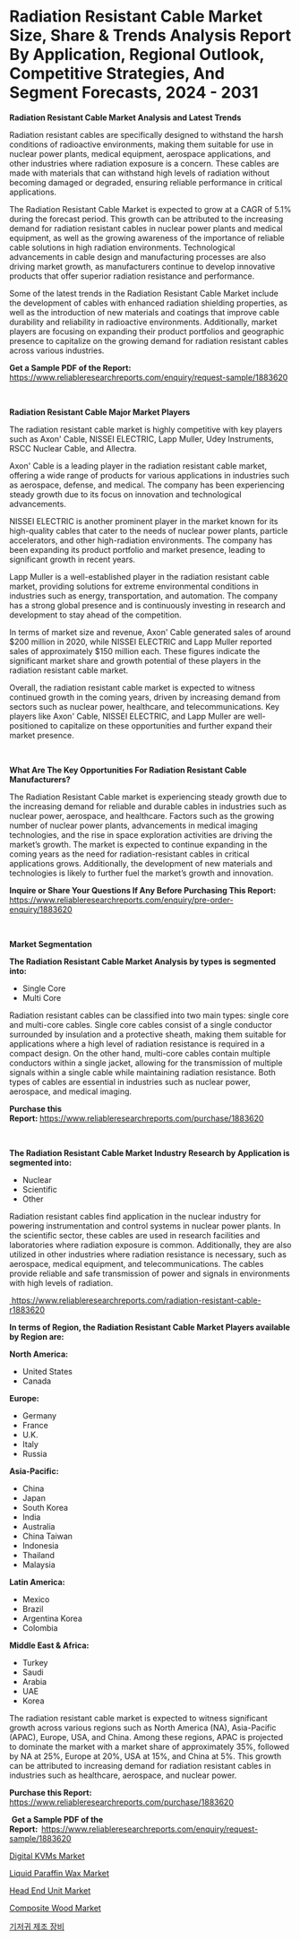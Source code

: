 <p><h1>Radiation Resistant Cable Market Size, Share & Trends Analysis Report By Application, Regional Outlook, Competitive Strategies, And Segment Forecasts, 2024 - 2031</h1></p><p><strong>Radiation Resistant Cable Market Analysis and Latest Trends</strong></p>
<p><p>Radiation resistant cables are specifically designed to withstand the harsh conditions of radioactive environments, making them suitable for use in nuclear power plants, medical equipment, aerospace applications, and other industries where radiation exposure is a concern. These cables are made with materials that can withstand high levels of radiation without becoming damaged or degraded, ensuring reliable performance in critical applications.</p><p>The Radiation Resistant Cable Market is expected to grow at a CAGR of 5.1% during the forecast period. This growth can be attributed to the increasing demand for radiation resistant cables in nuclear power plants and medical equipment, as well as the growing awareness of the importance of reliable cable solutions in high radiation environments. Technological advancements in cable design and manufacturing processes are also driving market growth, as manufacturers continue to develop innovative products that offer superior radiation resistance and performance.</p><p>Some of the latest trends in the Radiation Resistant Cable Market include the development of cables with enhanced radiation shielding properties, as well as the introduction of new materials and coatings that improve cable durability and reliability in radioactive environments. Additionally, market players are focusing on expanding their product portfolios and geographic presence to capitalize on the growing demand for radiation resistant cables across various industries.</p></p>
<p><strong>Get a Sample PDF of the Report:&nbsp;</strong> <a href="https://www.reliableresearchreports.com/enquiry/request-sample/1883620">https://www.reliableresearchreports.com/enquiry/request-sample/1883620</a></p>
<p>&nbsp;</p>
<p><strong>Radiation Resistant Cable Major Market Players</strong></p>
<p><p>The radiation resistant cable market is highly competitive with key players such as Axon' Cable, NISSEI ELECTRIC, Lapp Muller, Udey Instruments, RSCC Nuclear Cable, and Allectra. </p><p>Axon' Cable is a leading player in the radiation resistant cable market, offering a wide range of products for various applications in industries such as aerospace, defense, and medical. The company has been experiencing steady growth due to its focus on innovation and technological advancements.</p><p>NISSEI ELECTRIC is another prominent player in the market known for its high-quality cables that cater to the needs of nuclear power plants, particle accelerators, and other high-radiation environments. The company has been expanding its product portfolio and market presence, leading to significant growth in recent years.</p><p>Lapp Muller is a well-established player in the radiation resistant cable market, providing solutions for extreme environmental conditions in industries such as energy, transportation, and automation. The company has a strong global presence and is continuously investing in research and development to stay ahead of the competition.</p><p>In terms of market size and revenue, Axon' Cable generated sales of around $200 million in 2020, while NISSEI ELECTRIC and Lapp Muller reported sales of approximately $150 million each. These figures indicate the significant market share and growth potential of these players in the radiation resistant cable market.</p><p>Overall, the radiation resistant cable market is expected to witness continued growth in the coming years, driven by increasing demand from sectors such as nuclear power, healthcare, and telecommunications. Key players like Axon' Cable, NISSEI ELECTRIC, and Lapp Muller are well-positioned to capitalize on these opportunities and further expand their market presence.</p></p>
<p>&nbsp;</p>
<p><strong>What Are The Key Opportunities For Radiation Resistant Cable Manufacturers?</strong></p>
<p><p>The Radiation Resistant Cable market is experiencing steady growth due to the increasing demand for reliable and durable cables in industries such as nuclear power, aerospace, and healthcare. Factors such as the growing number of nuclear power plants, advancements in medical imaging technologies, and the rise in space exploration activities are driving the market’s growth. The market is expected to continue expanding in the coming years as the need for radiation-resistant cables in critical applications grows. Additionally, the development of new materials and technologies is likely to further fuel the market’s growth and innovation.</p></p>
<p><strong>Inquire or Share Your Questions If Any Before Purchasing This Report:</strong> <a href="https://www.reliableresearchreports.com/enquiry/pre-order-enquiry/1883620">https://www.reliableresearchreports.com/enquiry/pre-order-enquiry/1883620</a></p>
<p>&nbsp;</p>
<p><strong>Market Segmentation</strong></p>
<p><strong>The Radiation Resistant Cable Market Analysis by types is segmented into:</strong></p>
<p><ul><li>Single Core</li><li>Multi Core</li></ul></p>
<p><p>Radiation resistant cables can be classified into two main types: single core and multi-core cables. Single core cables consist of a single conductor surrounded by insulation and a protective sheath, making them suitable for applications where a high level of radiation resistance is required in a compact design. On the other hand, multi-core cables contain multiple conductors within a single jacket, allowing for the transmission of multiple signals within a single cable while maintaining radiation resistance. Both types of cables are essential in industries such as nuclear power, aerospace, and medical imaging.</p></p>
<p><strong>Purchase this Report:&nbsp;</strong><a href="https://www.reliableresearchreports.com/purchase/1883620">https://www.reliableresearchreports.com/purchase/1883620</a></p>
<p>&nbsp;</p>
<p><strong>The Radiation Resistant Cable Market Industry Research by Application is segmented into:</strong></p>
<p><ul><li>Nuclear</li><li>Scientific</li><li>Other</li></ul></p>
<p><p>Radiation resistant cables find application in the nuclear industry for powering instrumentation and control systems in nuclear power plants. In the scientific sector, these cables are used in research facilities and laboratories where radiation exposure is common. Additionally, they are also utilized in other industries where radiation resistance is necessary, such as aerospace, medical equipment, and telecommunications. The cables provide reliable and safe transmission of power and signals in environments with high levels of radiation.</p></p>
<p><a href="https://www.reliableresearchreports.com/radiation-resistant-cable-r1883620">&nbsp;https://www.reliableresearchreports.com/radiation-resistant-cable-r1883620</a></p>
<p><strong>In terms of Region, the Radiation Resistant Cable Market Players available by Region are:</strong></p>
<p>
    <p> <strong> North America: </strong>
        <ul>
            <li>United States</li>
            <li>Canada</li>
        </ul>
        </p> 
    <p> <strong> Europe: </strong>
        <ul>
            <li>Germany</li>
            <li>France</li>
            <li>U.K.</li>
            <li>Italy</li>
            <li>Russia</li>
        </ul>
        </p> 
    <p> <strong> Asia-Pacific: </strong>
        <ul>
            <li>China</li>
            <li>Japan</li>
            <li>South Korea</li>
            <li>India</li>
            <li>Australia</li>
            <li>China Taiwan</li>
            <li>Indonesia</li>
            <li>Thailand</li>
            <li>Malaysia</li>
        </ul>
        </p> 
    <p> <strong> Latin America: </strong>
        <ul>
            <li>Mexico</li>
            <li>Brazil</li>
            <li>Argentina Korea</li>
            <li>Colombia</li>
        </ul>
        </p> 
    <p> <strong> Middle East & Africa: </strong>
        <ul>
            <li>Turkey</li>
            <li>Saudi</li>
            <li>Arabia</li>
            <li>UAE</li>
            <li>Korea</li>
        </ul>
    </p>
    </p>
<p><p>The radiation resistant cable market is expected to witness significant growth across various regions such as North America (NA), Asia-Pacific (APAC), Europe, USA, and China. Among these regions, APAC is projected to dominate the market with a market share of approximately 35%, followed by NA at 25%, Europe at 20%, USA at 15%, and China at 5%. This growth can be attributed to increasing demand for radiation resistant cables in industries such as healthcare, aerospace, and nuclear power.</p></p>
<p><strong>Purchase this Report: </strong><a href="https://www.reliableresearchreports.com/purchase/1883620">https://www.reliableresearchreports.com/purchase/1883620</a></p>
<p>&nbsp;<strong>Get a Sample PDF of the Report:&nbsp;&nbsp;</strong><a href="https://www.reliableresearchreports.com/enquiry/request-sample/1883620">https://www.reliableresearchreports.com/enquiry/request-sample/1883620</a></p>
<p><strong></strong></p>
<p><p><a href="https://github.com/timeliteaut/Market-Research-Report-List-2/blob/main/digital-kvms-market.md">Digital KVMs Market</a></p><p><a href="https://issuu.com/reportprime-2/docs/liquid-paraffin-wax-market-size-2030.pptx">Liquid Paraffin Wax Market</a></p><p><a href="https://github.com/bobicer/Market-Research-Report-List-2/blob/main/head-end-unit-market.md">Head End Unit Market</a></p><p><a href="https://issuu.com/reportprime-2/docs/composite-wood-market-size-2030.pptx">Composite Wood Market</a></p><p><a href="https://github.com/JonHarrtis67676y/Market-Research-Report-List-1/blob/main/151944618684.md">기저귀 제조 장비</a></p></p>